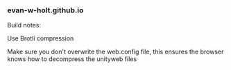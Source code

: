 ### evan-w-holt.github.io

Build notes:

Use Brotli compression

Make sure you don't overwrite the web.config file, this ensures the browser knows how to decompress the unityweb files

